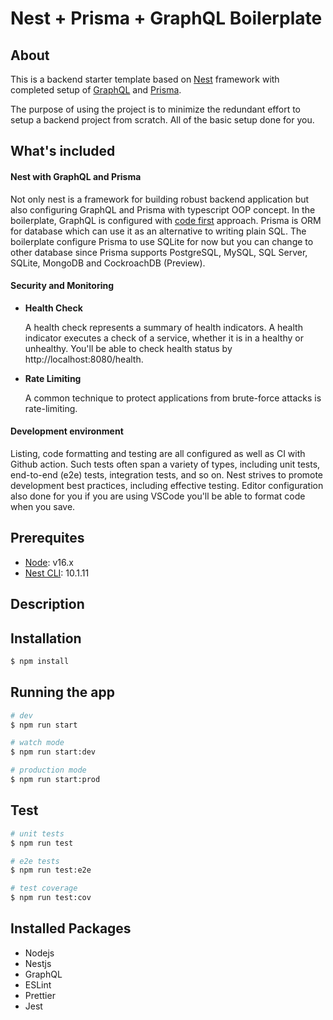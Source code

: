 # Nest + Prisma + GraphQL Boilerplate 

## About

This is a backend starter template based on [Nest](https://github.com/nestjs/nest) framework with completed setup of [GraphQL](https://docs.nestjs.com/graphql/quick-start) and [Prisma](https://docs.nestjs.com/recipes/prisma).

The purpose of using the project is to minimize the redundant effort to setup a backend project from scratch. All of the basic setup done for you.

## What's included

#### Nest with GraphQL and Prisma

Not only nest is a framework for building robust backend application but also configuring GraphQL and Prisma with typescript OOP concept. In the boilerplate, GraphQL is configured with [code first](https://docs.nestjs.com/graphql/quick-start#code-first) approach. Prisma is ORM for database which can use it as an alternative to writing plain SQL. The boilerplate configure Prisma to use SQLite for now but you can change to other database since Prisma supports PostgreSQL, MySQL, SQL Server, SQLite, MongoDB and CockroachDB (Preview).

#### Security and Monitoring

- **Health Check**

  A health check represents a summary of health indicators. A health indicator executes a check of a service, whether it is in a healthy or unhealthy. You'll be able to check health status by 
  http://localhost:8080/health. 

- **Rate Limiting**

  A common technique to protect applications from brute-force attacks is rate-limiting.


#### Development environment

Listing, code formatting and testing are all configured as well as CI with Github action. Such tests often span a variety of types, including unit tests, end-to-end (e2e) tests, integration tests, and so on. Nest strives to promote development best practices, including effective testing. Editor configuration also done for you if you are using VSCode you'll be able to format code when you save. 

## Prerequites

- [Node](https://nodejs.org/it/download/current): v16.x
- [Nest CLI](https://docs.nestjs.com/cli/overview): 10.1.11

## Description

## Installation

```bash
$ npm install
```

## Running the app

```bash
# dev
$ npm run start

# watch mode
$ npm run start:dev

# production mode
$ npm run start:prod
```

## Test

```bash
# unit tests
$ npm run test

# e2e tests
$ npm run test:e2e

# test coverage
$ npm run test:cov
```

## Installed Packages

- Nodejs
- Nestjs
- GraphQL
- ESLint
- Prettier
- Jest
